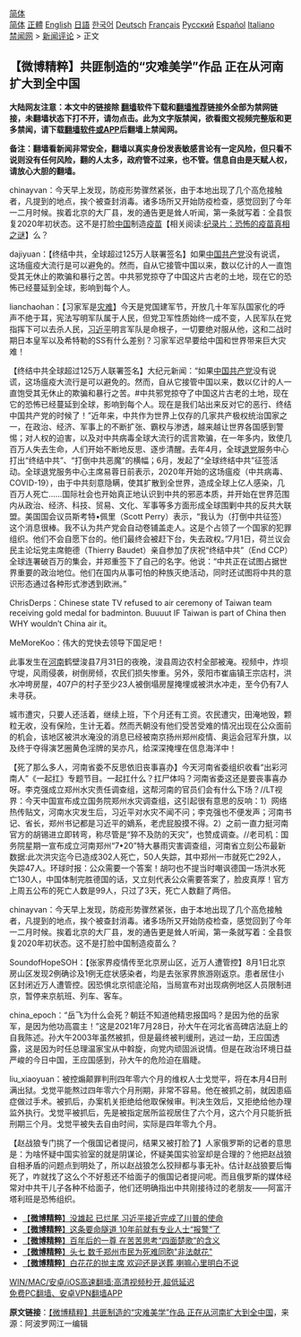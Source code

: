  <!-- 面包屑导航 --> <div class="breadcrumb"><!-- GTranslate: https://gtranslate.io/ -->  <div class="switcher notranslate">  <div class="selected">  <a href="#" onclick="return false;"> 简体</a>  </div>  <div class="option">  <a href="https://www.bannedbook.org" onclick="doGTranslate('zh-CN|zh-CN');jQuery('div.switcher div.selected a').html(jQuery(this).html());return false;" title="简体中文" class="nturl selected"> 简体</a>  <a href="https://www.bannedbook.org/zh-tw/" onclick="doGTranslate('zh-CN|zh-TW');jQuery('div.switcher div.selected a').html(jQuery(this).html());return false;" title="繁體中文" class="nturl"> 正體</a>  <a href="https://www.bannedbook.org/en/" onclick="doGTranslate('zh-CN|en');jQuery('div.switcher div.selected a').html(jQuery(this).html());return false;" title="English" class="nturl"> English</a>  <a href="https://www.bannedbook.org/ja/" onclick="doGTranslate('zh-CN|ja');jQuery('div.switcher div.selected a').html(jQuery(this).html());return false;" title="日本語" class="nturl"> 日語</a>  <a href="https://www.bannedbook.org/ko/" onclick="doGTranslate('zh-CN|ko');jQuery('div.switcher div.selected a').html(jQuery(this).html());return false;" title="한국어" class="nturl"> 한국어</a>  <a href="https://www.bannedbook.org/de/" onclick="doGTranslate('zh-CN|de');jQuery('div.switcher div.selected a').html(jQuery(this).html());return false;" title="Deutsch" class="nturl"> Deutsch</a>  <a href="https://www.bannedbook.org/fr/" onclick="doGTranslate('zh-CN|fr');jQuery('div.switcher div.selected a').html(jQuery(this).html());return false;" title="Français" class="nturl"> Français</a>  <a href="https://www.bannedbook.org/ru/" onclick="doGTranslate('zh-CN|ru');jQuery('div.switcher div.selected a').html(jQuery(this).html());return false;" title="Русский" class="nturl"> Русский</a>  <a href="https://www.bannedbook.org/es/" onclick="doGTranslate('zh-CN|es');jQuery('div.switcher div.selected a').html(jQuery(this).html());return false;" title="Español" class="nturl"> Español</a>  <a href="https://www.bannedbook.org/it/" onclick="doGTranslate('zh-CN|it');jQuery('div.switcher div.selected a').html(jQuery(this).html());return false;" title="Italiano" class="nturl"> Italiano</a>  </div>  </div>      <div class='breadcrumb-sub'><!-- Breadcrumb NavXT 6.3.0 --> <a href="https://www.bannedbook.org/" class="home">禁闻网</a> &gt; <a href="https://www.bannedbook.org/bnews/comments/" class="category">新闻评论</a> &gt; 正文</div></div><h2>【微博精粹】共匪制造的“灾难美学”作品 正在从河南扩大到全中国</h2> <p class="notice"><b>大陆网友注意：本文中的链接除 <a href="https://github.com/bannedbook/fanqiang" >翻墙</a>软件下载和<a href="https://github.com/killgcd/justmysocks/blob/master/README.md">翻墙推荐</a>链接外全部为禁网链接，未翻墙状态下打不开，请勿点击。此为文字版禁闻，欲看图文视频完整版和更多禁闻，请下载<a href="https://github.com/bannedbook/fanqiang">翻墙软件或APP</a>后翻墙上禁闻网。</p><p>备注：翻墙看新闻非常安全，翻墙以真实身份发表敏感言论有一定风险，但只看不说则没有任何风险，翻的人太多，政府管不过来，也不管。信息自由是天赋人权，请放心大胆的翻墙。</b></p>  <div class="entry"> <p id="summary">chinayvan：今天早上发现，防疫形势骤然紧张，由于本地出现了几个高危接触者，凡提到的地点，挨个被查封消毒。诸多场所又开始防疫检查，感觉回到了今年一二月时候。挨着北京的大厂县，发的通告更是耸人听闻，第一条就写着：全县恢复2020年初状态。这不是打脸<span class='wp_keywordlink_affiliate'><a href="https://www.bannedbook.org/" title="中国" target="_blank">中国</a></span>制造<span class='wp_keywordlink'><a href="https://www.bannedbook.org/bnews/tculture/20160630/551027.html" title="疫苗" target="_blank">疫苗</a></span>【相关阅读:<a href='https://www.bannedbook.org/bnews/topimagenews/20180408/925060.html' target='_blank'>纪录片：恐怖的疫苗真相之谜</a>】么？</p> <p id="conimg">dajiyuan：【终结中共，全球超过125万人联署签名】如果<a href="https://www.bannedbook.org/bnews/tag/%E4%B8%AD%E5%9B%BD/" class="st_tag internal_tag" rel="tag" title="标签 中国 下的日志">中国</a><a href="https://www.bannedbook.org/bnews/tag/%e5%85%b1%e4%ba%a7%e5%85%9a/" class="st_tag internal_tag" rel="tag" title="标签 共产党 下的日志">共产党</a>没有说谎，这场瘟疫大流行是可以避免的。然而，自从它接管中国以来，数以亿计的人一直饱受其无休止的欺骗和暴行之苦。中共邪党掠夺了中国这片古老的土地，现在它的恐怖已经蔓延到全球，影响到每个人。</p> <p>lianchaohan：【习家军是<a href="https://www.bannedbook.org/bnews/tag/%E7%81%BE%E9%9A%BE/" class="st_tag internal_tag" rel="tag" title="标签 灾难 下的日志">灾难</a>】今天是党国建军节，开放几十年军队国家化的呼声不绝于耳，宪法写明军队属于人民，但党卫军性质始终一成不变，人民军队在党指挥下可以去杀人民，<a href="https://www.bannedbook.org/bnews/tag/%e4%b9%a0%e8%bf%91%e5%b9%b3/" class="st_tag internal_tag" rel="tag" title="标签 习近平 下的日志">习近平</a>明言军队是命根子，一切要绝对服从他，这和二战时期日本皇军以及希特勒的SS有什么差别？习家军迟早要给中国和世界带来巨大灾难！</p> <p>【终结中共全球超过125万人联署签名】大纪元新闻：“如果<a href="https://www.bannedbook.org/bnews/tag/%e4%b8%ad%e5%9b%bd%e5%85%b1%e4%ba%a7%e5%85%9a/" class="st_tag internal_tag" rel="tag" title="标签 中国共产党 下的日志">中国共产党</a>没有说谎，这场瘟疫大流行是可以避免的。然而，自从它接管中国以来，数以亿计的人一直饱受其无休止的欺骗和暴行之苦。#中共邪党掠夺了中国这片古老的土地，现在它的恐怖已经蔓延到全球，影响到每个人。现在是我们站出来反对它的恶行、终结中国共产党的时候了！”近年来，中共作为世界上仅存的几家共产极权统治国家之一，在政治、经济、军事上的不断扩张、霸权与渗透，越来越让世界各国感到警惕；对人权的迫害，以及对中共病毒全球大流行的谎言欺骗，在一年多内，致使几百万人失去生命，人们开始不断地反思、逐步清醒。去年4月，全球<span class='wp_keywordlink'><a href="http://tuidang.epochtimes.com/" title="退党" rel="nofollow" target="_blank">退党</a></span>服务中心打出“终结中共”、“打倒中共恶魔”的横幅；6月，发起了“全球终结中共”征签活动。全球退党服务中心主席易蓉日前表示，2020年开始的这场瘟疫（中共病毒、COVID-19），由于中共刻意隐瞒，使其扩散到全世界，造成全球上亿人感染，几百万人死亡……国际社会也开始真正地认识到中共的邪恶本质，并开始在世界范围内从政治、经济、科技、贸易、文化、军事等多方面形成全球围剿中共的反共大联盟。美国国会议员斯考特•佩里（Scott Perry）表示，“我认为（打倒中共征签）这个消息很棒。我不认为共产党会自动卷铺盖走人。这是个占领了一个国家的犯罪组织。他们不会自愿下台的。他们最终会被赶下台，失去政权。”7月1日，荷兰议会民主论坛党主席鲍德（Thierry Baudet）亲自参加了庆祝“终结中共”（End CCP）全球连署破百万的集会，并郑重签下了自己的名字。他说：“中共正在试图占据世界重要的政治地位。他们在国内从事可怕的种族灭绝活动，同时还试图将中共的意识形态通过各种形式渗透到欧洲。”</p>  <p>ChrisDerps：Chinese state TV refused to air ceremony of Taiwan team receiving gold medal for badminton. Buuuut IF Taiwan is part of China then WHY wouldn&#8217;t China air it。</p> <p>MeMoreKoo：伟大的党快去领导下国足吧！</p> <p>此事发生在<a href="https://www.bannedbook.org/bnews/tag/%e6%b2%b3%e5%8d%97/" class="st_tag internal_tag" rel="tag" title="标签 河南 下的日志">河南</a>鹤壁浚县7月31日的夜晚，浚县周边农村全部被淹。视频中，炸坝守堤，风雨侵袭，树倒房倾，农民们损失惨重。另外，荥阳市崔庙镇王宗店村，洪水冲垮房屋，407户的村子至少23人被倒塌房屋掩埋或被洪水冲走，至今仍有7人未寻获。</p> <p>城市遭灾，只要人还活着，继续上班，下个月还有工资。农民遭灾，田淹地毁，颗粒无收，没有保险，生计无着。然而兲朝没有他们受苦受难的情况出现在公众面前的机会，该地区被洪水淹没的消息已经被南京扬州郑州疫情、奥运会冠军升旗，以及终于夺得演艺圈黄色淫牌的吴亦凡，给深深掩埋在信息海洋中！</p>  <p>【死了那么多人，河南省委不反思依旧丧事喜办】今天河南省委组织收看“出彩河南人”《一起扛》专题节目。一起扛什么？扛尸体吗？河南省委这还是要丧事喜办呀。李克强成立郑州水灾责任调查组，这帮河南的官员们会有什么下场？//LT视界：今天中国宣布成立国务院郑州水灾调查组，这引起很有意思的反响：1）网络热传贴文，河南水灾发生后，习近平对水灾不闻不问；李克强也不便发声；河南书记、省长，郑州书记都是习近平的嫡系，老虎屁股摸不得。2）之前一直力挺河南官方的胡锡进立即转弯，称尽管是“猝不及防的天灾”，也赞成调查。//老司机：国务院星期一宣布成立河南郑州“7•20”特大暴雨灾害调查组，河南省立刻公布最新数据:此次洪灾迄今已造成302人死亡，50人失踪，其中郑州一市就死亡292人，失踪47人。环球时报：公众需要一个答案！胡叼也不提当时嘲讽德国一场洪水死亡130人，中国体制完胜德国的话，又立刻代表公众需要答案了，脸皮真厚！官方上周五公布的死亡人数是99人，只过了3天，死亡人数翻了两倍。</p> <p>chinayvan：今天早上发现，防疫形势骤然紧张，由于本地出现了几个高危接触者，凡提到的地点，挨个被查封消毒。诸多场所又开始防疫检查，感觉回到了今年一二月时候。挨着北京的大厂县，发的通告更是耸人听闻，第一条就写着：全县恢复2020年初状态。这不是打脸中国制造疫苗么？</p> <p>SoundofHopeSOH：【张家界疫情传至北京房山区，近万人遭管控】8月1日北京房山区发现2例确诊及1例无症状感染者，均是去张家界旅游刚返京。患者居住小区封闭近万人遭管控。因恐惧北京彻底沦陷，当局宣布对出现病例地区人员限制进京，暂停来京航班、列车、客车。</p> <p>china_epoch：“岳飞为什么会死？朝廷不知道他精忠报国吗？是因为他的岳家军，是因为他功高震主！”这是2021年7月28日，孙大午在河北省高碑店法庭上的自我陈述。孙大午2003年虽然被抓，但是最终被判缓刑，逃过一劫，王应国透露，这是因为时任总理温家宝从中斡旋，向党内顽固派说情。但是在政治环境日益严峻的今日中国，王应国感到，孙大午的危险迫在眉睫。</p>  <p>liu_xiaoyuan：被控煽颠罪判刑四年零六个月的维权人士戈觉平，将在本月4日刑满出狱。戈觉平能熬过四年零六个月刑期，非常不容易。他在被抓之前，就因患癌症做过手术。被抓后，办案机关拒绝给他取保候审。判决生效后，又拒绝给他办理监外执行。戈觉平被抓后，先是被指定居所监视居住了六个月，这六个月只能折扺刑期三个月。戈觉平被失去自由时间，实际是四年零九个月。</p> <p>【赵战狼专门挑了一个俄国记者提问，结果又被打脸了】人家俄罗斯的记者的意思是：为啥怀疑中国实验室的就是阴谋论，怀疑美国实验室却是合理的？他把赵战狼自相矛盾的问题点到明处了，所以赵战狼怎么狡辩都与事无补。估计赵战狼要后悔死了，咋就找了这么个不好惹还不给面子的俄国记者提问呢。而且俄罗斯的媒体经常对中共干儿子各种不给面子，他们还明确指出中共刚接待过的老朋友——阿富汗塔利班是恐怖组织。</p> <ul class='op-related-articles' title='相关阅读'> <li><a href='https://www.bannedbook.org/bnews/comments/20210802/1598641.html' target='_blank'>【<b>微博精粹</b>】没雄起 已烂尾 习近平接近完成了川普的使命</a></li> <li><a href='https://www.bannedbook.org/bnews/comments/20210801/1598127.html' target='_blank'>【<b>微博精粹</b>】这条要命隧道 10年前就有专业人士“报警”了</a></li> <li><a href='https://www.bannedbook.org/bnews/comments/20210730/1596917.html' target='_blank'>【<b>微博精粹</b>】百年后的一尊 在苦苦思考“四面楚歌”的含义</a></li> <li><a href='https://www.bannedbook.org/bnews/comments/20210728/1595622.html' target='_blank'>【<b>微博精粹</b>】头七 数千郑州市民为死难同胞"非法献花"</a></li> <li><a href='https://www.bannedbook.org/bnews/comments/20210727/1594971.html' target='_blank'>【<b>微博精粹</b>】白花花的抛主席 欢迎还是送葬 喇嘛心里明白不说</a></li> </ul> <p class="texttj"> <a href="https://github.com/bannedbook/fanqiang/wiki/V2ray%E6%9C%BA%E5%9C%BA" target="_blank">WIN/MAC/安卓/iOS高速翻墙:高清视频秒开,超低延迟</a><br/> <a href="https://github.com/bannedbook/fanqiang/wiki/%E7%A6%81%E9%97%BB%E7%BD%91%E5%AE%89%E5%8D%93%E7%BF%BB%E5%A2%99%E6%96%B0%E9%97%BBAPP" target="_blank">免费PC翻墙、安卓VPN翻墙APP</a></p><p> <b>原文链接</b>：<a class="src_link" href="https://www.aboluowang.com/2021/0803/1627813.html" target="_blank">【微博精粹】共匪制造的“灾难美学”作品 正在从河南扩大到全中国</a>，来源：阿波罗网江一编辑 </p> <a name='sharetosocial'></a>  <div style="margin-bottom:5px;padding-bottom:5px;clear:both"> <div id="archive-pix-1" class="banner-ads"> <!-- AuctionX Display platform tag START --> <div id="26318x728x90x621x_ADSLOT2" clicktrack="%%CLICK_URL_ESC%%"></div> <!-- AuctionX Display platform tag END --> </div> <div id="archive-pix-2" class="banner-ads"> <!-- AuctionX Display platform tag START --> <div id="26315x300x250x621x_ADSLOT2" clicktrack="%%CLICK_URL_ESC%%"></div> <!-- AuctionX Display platform tag END --> </div> </div>  <div id="archive-pix-1" class="banner-ads"> <!-- AuctionX Display platform tag START --> <div id="26318x728x90x621x_ADSLOT3" clicktrack="%%CLICK_URL_ESC%%"></div> <!-- AuctionX Display platform tag END --> </div> </div><!--END ENTRY--> 